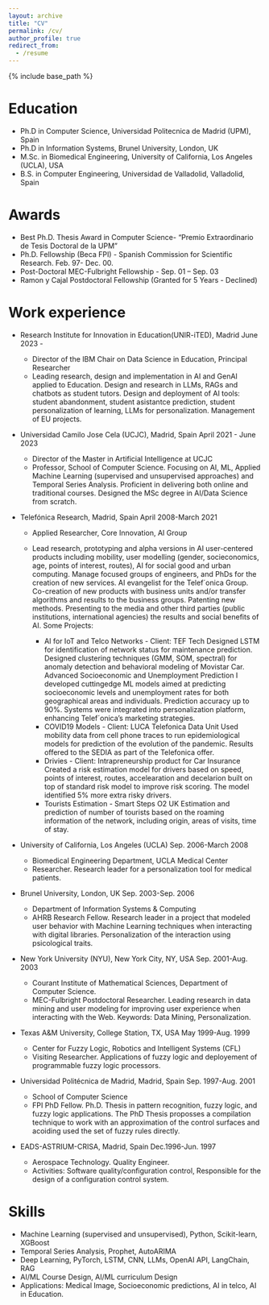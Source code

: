 ```yaml
---
layout: archive
title: "CV"
permalink: /cv/
author_profile: true
redirect_from:
  - /resume
---
```


{% include base_path %}

Education
======
* Ph.D in Computer Science, Universidad Politecnica de Madrid (UPM), Spain
* Ph.D in Information Systems, Brunel University, London, UK
* M.Sc. in Biomedical Engineering, University of California, Los Angeles (UCLA), USA
* B.S. in Computer Engineering, Universidad de Valladolid, Valladolid, Spain

Awards
=====
* Best Ph.D. Thesis Award in Computer Science- “Premio Extraordinario de Tesis Doctoral de la UPM”
* Ph.D. Fellowship (Beca FPI) -  Spanish Commission for Scientific Research.  Feb. 97- Dec. 00.
* Post-Doctoral MEC-Fulbright Fellowship -  Sep. 01 – Sep. 03
* Ramon y Cajal Postdoctoral Fellowship (Granted for 5 Years - Declined)


Work experience
======
* Research Institute for Innovation in Education(UNIR-iTED), Madrid June 2023 -
    * Director of the IBM Chair on Data Science in Education, Principal Researcher
    * Leading research, design and implementation in AI and GenAI applied to Education. Design and
    research in LLMs, RAGs and chatbots as student tutors. Design and deployment of AI tools: student
    abandonment, student asistantce prediction, student personalization of learning, LLMs for personalization.
    Management of EU projects.
  
* Universidad Camilo Jose Cela (UCJC), Madrid, Spain April 2021 - June 2023
    * Director of the Master in Artificial Intelligence at UCJC
    * Professor, School of Computer Science. Focusing on AI, ML, Applied Machine Learning (supervised
    and unsupervised approaches) and Temporal Series Analysis. Proficient in delivering both
    online and traditional courses. Designed the MSc degree in AI/Data Science from scratch.

* Telefónica Research, Madrid, Spain                        April 2008-March 2021
    * Applied Researcher, Core Innovation, AI Group
    * Lead research, prototyping and alpha versions in AI user-centered products including mobility, user modelling (gender, socieconomics, age, points of interest, routes), AI for social good and urban computing.
Manage focused groups of engineers, and PhDs for the creation of new services. AI evangelist for the Telef´onica Group. Co-creation of new products with business units and/or transfer algorithms
and results to the business groups. Patenting new methods. Presenting to the media and other third parties (public institutions, international agencies) the results and social benefits of AI. Some Projects:

        * AI for IoT and Telco Networks - Client: TEF Tech Designed LSTM for identification of network status for maintenance prediction. Designed clustering techniques (GMM, SOM, spectral) for anomaly detection and behavioral         modeling of Movistar Car. Advanced Socioeconomic and Unemployment Prediction I developed cuttingedge ML models aimed at predicting socioeconomic levels and unemployment rates for both geographical areas and individuals. Prediction accuracy up to 90%. Systems were integrated into personalization platform, enhancing Telef´onica’s marketing strategies.
        *  COVID19 Models - Client: LUCA Telefonica Data Unit Used mobility data from cell phone traces to run epidemiological models for prediction of the evolution of the pandemic. Results offered to the SEDIA as part of the Telefonica offer.
        * Drivies - Client: Intrapreneurship product for Car Insurance Created a risk estimation model for drivers based on speed, points of interest, routes, accelearation and decelarion built on top of standard risk model to improve risk scoring. The model identified 5% more extra risky drivers.
        * Tourists Estimation - Smart Steps O2 UK Estimation and prediction of number of tourists based on the roaming information of the network, including origin, areas of visits, time of stay.

* University of California, Los Angeles (UCLA)                              Sep. 2006-March 2008
    * Biomedical Engineering Department, UCLA Medical Center
    * Researcher. Research leader for a personalization tool for medical patients. 

* Brunel University, London, UK                                                                            Sep. 2003-Sep. 2006
    * Department of Information Systems & Computing
    * AHRB Research Fellow. Research leader in a project that modeled user behavior with Machine Learning techniques when interacting with digital libraries. Personalization of the interaction using psicological traits. 

* New York University (NYU), New York City, NY, USA                             Sep. 2001-Aug. 2003
    * Courant Institute of Mathematical Sciences, Department of Computer Science.
    * MEC-Fulbright Postdoctoral Researcher. Leading research in data mining and user modeling for improving user experience when interacting with the Web. Keywords: Data Mining, Personalization.

 * Texas A&M University, College Station, TX, USA                                         May 1999-Aug. 1999
    * Center for Fuzzy Logic, Robotics and Intelligent Systems (CFL)
    *  Visiting Researcher.  Applications of fuzzy logic and deployement of programmable fuzzy logic processors.

* Universidad Politécnica de Madrid, Madrid, Spain                                  Sep. 1997-Aug. 2001
  * School of Computer Science
  * FPI PhD Fellow.  Ph.D. Thesis in pattern recognition,  fuzzy logic, and fuzzy logic applications. The PhD Thesis proposses a compilation technique to work with an approximation of the control surfaces and acoiding used the set of fuzzy rules directly.

* EADS-ASTRIUM-CRISA, Madrid, Spain                                                             Dec.1996-Jun. 1997
  * Aerospace Technology. Quality Engineer.
  * Activities: Software quality/configuration control, Responsible for the design of a configuration control system.
    
  
Skills
======
* Machine Learning (supervised and unsupervised), Python, Scikit-learn, XGBoost
* Temporal Series Analysis, Prophet, AutoARIMA
* Deep Learning, PyTorch, LSTM, CNN, LLMs, OpenAI API, LangChain, RAG
* AI/ML Course Design, AI/ML curriculum Design
* Applications: Medical Image, Socioeconomic predictions, AI in telco, AI in Education.

